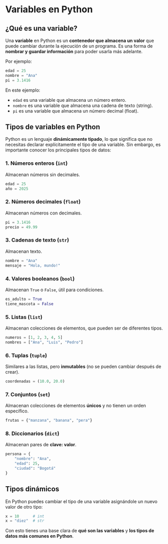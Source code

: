 # Variables en Python

## ¿Qué es una variable?

Una **variable** en Python es un **contenedor que almacena un valor** que puede cambiar durante la ejecución de un programa. Es una forma de **nombrar y guardar información** para poder usarla más adelante.

Por ejemplo:

```python
edad = 25
nombre = "Ana"
pi = 3.1416
```

En este ejemplo:

* `edad` es una variable que almacena un número entero.
* `nombre` es una variable que almacena una cadena de texto (string).
* `pi` es una variable que almacena un número decimal (float).

## Tipos de variables en Python

Python es un lenguaje **dinámicamente tipado**, lo que significa que no necesitas declarar explícitamente el tipo de una variable. Sin embargo, es importante conocer los principales tipos de datos:

### 1. Números enteros (`int`)

Almacenan números sin decimales.

```python
edad = 25
año = 2025
```

### 2. Números decimales (`float`)

Almacenan números con decimales.

```python
pi = 3.1416
precio = 49.99
```

### 3. Cadenas de texto (`str`)

Almacenan texto.

```python
nombre = "Ana"
mensaje = "Hola, mundo!"
```

### 4. Valores booleanos (`bool`)

Almacenan `True` o `False`, útil para condiciones.

```python
es_adulto = True
tiene_mascota = False
```

### 5. Listas (`list`)

Almacenan colecciones de elementos, que pueden ser de diferentes tipos.

```python
numeros = [1, 2, 3, 4, 5]
nombres = ["Ana", "Luis", "Pedro"]
```

### 6. Tuplas (`tuple`)

Similares a las listas, pero **inmutables** (no se pueden cambiar después de crear).

```python
coordenadas = (10.0, 20.0)
```

### 7. Conjuntos (`set`)

Almacenan colecciones de elementos **únicos** y no tienen un orden específico.

```python
frutas = {"manzana", "banana", "pera"}
```

### 8. Diccionarios (`dict`)

Almacenan pares de **clave: valor**.

```python
persona = {
    "nombre": "Ana",
    "edad": 25,
    "ciudad": "Bogotá"
}
```

## Tipos dinámicos

En Python puedes cambiar el tipo de una variable asignándole un nuevo valor de otro tipo:

```python
x = 10      # int
x = "diez"  # str
```

Con esto tienes una base clara de **qué son las variables** y **los tipos de datos más comunes en Python**.
